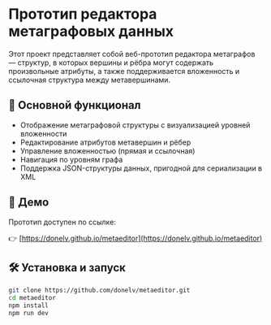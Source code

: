 # Прототип редактора метаграфовых данных

Этот проект представляет собой веб-прототип редактора метаграфов — структур, в которых вершины и рёбра могут содержать произвольные атрибуты, а также поддерживается вложенность и ссылочная структура между метавершинами.

## 🔧 Основной функционал

- Отображение метаграфовой структуры с визуализацией уровней вложенности
- Редактирование атрибутов метавершин и рёбер
- Управление вложенностью (прямая и ссылочная)
- Навигация по уровням графа
- Поддержка JSON-структуры данных, пригодной для сериализации в XML

## 🚀 Демо

Прототип доступен по ссылке:

👉 [https://donelv.github.io/metaeditor](https://donelv.github.io/metaeditor)

## 🛠️ Установка и запуск

```bash
git clone https://github.com/donelv/metaeditor.git
cd metaeditor
npm install
npm run dev
